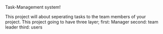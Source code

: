 Task-Management system!

This project will about seperating tasks to the team members of your project. This project going to have three layer; 
first: Manager
second: team leader
third: users
